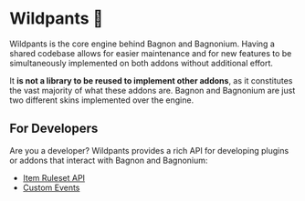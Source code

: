 # Wildpants :jeans:
Wildpants is the core engine behind Bagnon and Bagnonium. Having a shared codebase allows for easier maintenance and for new features to be simultaneously implemented on both addons without additional effort.

It **is not a library to be reused to implement other addons**, as it constitutes the vast majority of what these addons are. Bagnon and Bagnonium are just two different skins implemented over the engine.


## For Developers
Are you a developer? Wildpants provides a rich API for developing plugins or addons that interact with Bagnon and Bagnonium:
* [Item Ruleset API](https://github.com/tullamods/Wildpants/wiki/Ruleset-API)
* [Custom Events](https://github.com/tullamods/Wildpants/wiki/Custom-Events)
